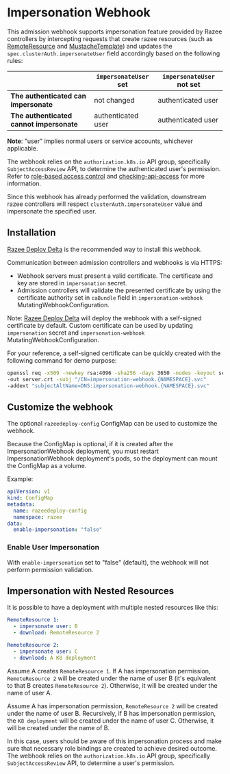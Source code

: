 # Impersonation Webhook

This admission webhook supports impersonation feature
provided by Razee controllers by intercepting requests
that create razee resources
(such as [RemoteResource](https://github.com/razee-io/RemoteResource) and
[MustacheTemplate](https://github.com/razee-io/MustacheTemplate)) and
updates the `spec.clusterAuth.impersonateUser` field accordingly based
on the following rules:

| | `impersonateUser` set | `impersonateUser` **not** set |
| ---| --- | --- |
|**The authenticated can impersonate**|not changed|authenticated user|
|**The authenticated cannot impersonate**|authenticated user|authenticated user|

**Note**: "user" implies normal users or service accounts, whichever applicable.

The webhook relies on the `authorization.k8s.io` API group, specifically
`SubjectAccessReview` API, to determine the authenticated user's permission.
Refer to [role-based access control](https://kubernetes.io/docs/reference/access-authn-authz/rbac/)
and [checking-api-access](https://kubernetes.io/docs/reference/access-authn-authz/authorization/#checking-api-access)
for more information.

Since this webhook has already performed the validation, downstream razee
controllers will respect `clusterAuth.impersonateUser` value and impersonate
the specified user.

## Installation

[Razee Deploy Delta](https://github.com/razee-io/razeedeploy-delta) is the
recommended way to install this webhook.

Communication between admission controllers and webhooks is via HTTPS:

- Webhook servers must present a valid certificate. The certificate and key are
  stored in `impersonation` secret.
- Admission controllers will validate the presented certificate by using the
  certificate authority set in `caBundle` field in `impersonation-webhook`
  MutatingWebhookConfiguration.

Note: [Razee Deploy Delta](https://github.com/razee-io/razeedeploy-delta) will
deploy the webhook with a self-signed certificate by default. Custom
certificate can be used by updating `impersonation` secret and
`impersonation-webhook` MutatingWebhookConfiguration.

For your reference, a self-signed certificate can be quickly created with the
following command for demo purpose:

```bash
openssl req -x509 -newkey rsa:4096 -sha256 -days 3650 -nodes -keyout server.key 
-out server.crt -subj "/CN=impersonation-webhook.{NAMESPACE}.svc" 
-addext "subjectAltName=DNS:impersonation-webhook.{NAMESPACE}.svc"
```

## Customize the webhook

The optional `razeedeploy-config` ConfigMap can be used to customize the
webhook.

Because the ConfigMap is optional, if it is created after the ImpersonationWebhook
deployment, you must restart ImpersonationWebhook deployment's
pods, so the deployment can mount the ConfigMap as a volume.

Example:

```yaml
apiVersion: v1
kind: ConfigMap
metadata:
  name: razeedeploy-config
  namespace: razee
data:
  enable-impersonation: "false"
```

### Enable User Impersonation

With `enable-impersonation` set to "false" (default), the webhook will not
perform permission validation.

## Impersonation with Nested Resources

It is possible to have a deployment with multiple nested resources like this:

``` yaml
RemoteResource 1:
  - impersonate user: B
  - download: RemoteResource 2
```

``` yaml
RemoteResource 2:
  - impersonate user: C
  - download: A K8 deployment
```

Assume A creates `RemoteResource 1`. If A has impersonation permission,
`RemoteResource 2` will be created under the name of user B (it's equivalent to
that B creates `RemoteResource 2`). Otherwise, it will be created under the name
of user A.

Assume A has impersonation permission, `RemoteResource 2` will be created under
the name of user B. Recursively, if B has impersonation permission, the
`K8 deployment` will be created under the name of user C. Otherwise, it will be
created under the name of B.

In this case, users should be aware of this impersonation process and make sure
that necessary role bindings are created to achieve desired outcome. The webhook
relies on the `authorization.k8s.io` API group, specifically
`SubjectAccessReview` API, to determine a user's permission.
